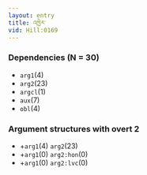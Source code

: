 ```yaml
---
layout: entry
title: འཁྱེར་
vid: Hill:0169
---
```

### Dependencies (N = 30)
* `arg1`(4)
* `arg2`(23)
* `argcl`(1)
* `aux`(7)
* `obl`(4)
### Argument structures with overt 2
* +`arg1`(4) `arg2`(23)
* +`arg1`(0) `arg2:hon`(0)
* +`arg1`(0) `arg2:lvc`(0)

